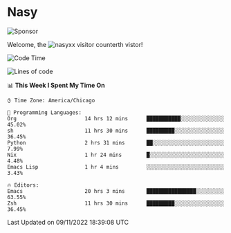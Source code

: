 # Nasy

<!--
<p align="center">
<img height="200" src="https://github-readme-stats.vercel.app/api?username=nasyxx&count_private=true&show_icons=true&theme=dracula&include_all_commits=true"/>
<img height="200" src="https://github-readme-stats.vercel.app/api/top-langs/?username=nasyxx&theme=dracula&hide=html,jupyter+notebook&count_private=true&show_icons=true"/>
</p>

  
----------------
-->

![Sponsor](https://img.shields.io/static/v1.svg?label=Sponsor&message=%E2%9D%A4&logo=GitHub&style=flat&color=pink)
 
Welcome, the ![nasyxx visitor counter](https://count.getloli.com/get/@nasyxx?theme=rule34)th vistor!
 
<!--START_SECTION:waka-->
![Code Time](http://img.shields.io/badge/Code%20Time-2%2C799%20hrs%2032%20mins-blue)

![Lines of code](https://img.shields.io/badge/From%20Hello%20World%20I%27ve%20Written-5%20Million%20lines%20of%20code-blue)

📊 **This Week I Spent My Time On** 

```text
⌚︎ Time Zone: America/Chicago

💬 Programming Languages: 
Org                      14 hrs 12 mins      ███████████░░░░░░░░░░░░░░   45.02% 
sh                       11 hrs 30 mins      █████████░░░░░░░░░░░░░░░░   36.45% 
Python                   2 hrs 31 mins       ██░░░░░░░░░░░░░░░░░░░░░░░   7.99% 
Nix                      1 hr 24 mins        █░░░░░░░░░░░░░░░░░░░░░░░░   4.48% 
Emacs Lisp               1 hr 4 mins         ░░░░░░░░░░░░░░░░░░░░░░░░░   3.43%

🔥 Editors: 
Emacs                    20 hrs 3 mins       ████████████████░░░░░░░░░   63.55% 
Zsh                      11 hrs 30 mins      █████████░░░░░░░░░░░░░░░░   36.45%

```


 Last Updated on 09/11/2022 18:39:08 UTC
<!--END_SECTION:waka-->

<!-- ![visitors](https://visitor-badge.laobi.icu/badge?page_id=nasyxx.nasyxx) -->
